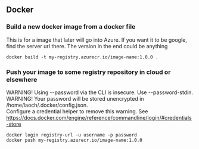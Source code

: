 ## Docker

### Build a new docker image from a docker file
This is for a image that later will go into Azure. If you want it to be google, find the server url there. The version in the end could be anything
```
docker build -t my-registry.azurecr.io/image-name:1.0.0 .
```
### Push your image to some registry repository in cloud or elsewhere
WARNING! Using --password via the CLI is insecure. Use --password-stdin.  
WARNING! Your password will be stored unencrypted in /home/laoch/.docker/config.json.  
Configure a credential helper to remove this warning. See 
https://docs.docker.com/engine/reference/commandline/login/#credentials-store
```
docker login registry-url -u username -p password
docker push my-registry.azurecr.io/image-name:1.0.0
```

